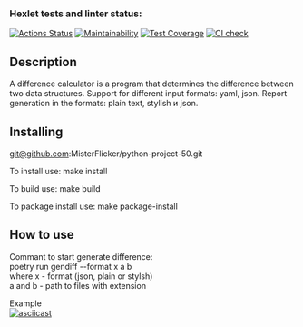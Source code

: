 ### Hexlet tests and linter status:
[![Actions Status](https://github.com/MisterFlicker/python-project-50/workflows/hexlet-check/badge.svg)](https://github.com/MisterFlicker/python-project-50/actions) [![Maintainability](https://api.codeclimate.com/v1/badges/e67979b46b00901c6162/maintainability)](https://codeclimate.com/github/MisterFlicker/python-project-50/maintainability) [![Test Coverage](https://api.codeclimate.com/v1/badges/e67979b46b00901c6162/test_coverage)](https://codeclimate.com/github/MisterFlicker/python-project-50/test_coverage) [![CI check](https://github.com/MisterFlicker/python-project-50/actions/workflows/main.yml/badge.svg)](https://github.com/MisterFlicker/python-project-50/actions/workflows/main.yml)

## Description

A difference calculator is a program that determines the difference between two data structures. Support for different input formats: yaml, json. Report generation in the formats: plain text, stylish и json.

## Installing
git@github.com:MisterFlicker/python-project-50.git

To install use: make install

To build use: make build

To package install use: make package-install

## How to use

Commant to start generate difference:  
poetry run gendiff --format x a b  
where x - format (json, plain or stylsh)  
a and b - path to files with extension

Example  
[![asciicast](https://asciinema.org/a/595888.svg)](https://asciinema.org/a/595888)
